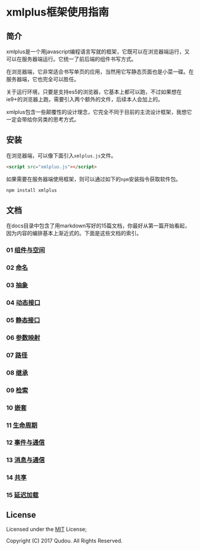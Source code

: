 # xmlplus框架使用指南

## 简介

xmlplus是一个用javascript编程语言写就的框架，它既可以在浏览器端运行，又可以在服务器端运行。它统一了前后端的组件书写方式。

在浏览器端，它非常适合书写单页的应用，当然用它写静态页面也是小菜一碟。在服务器端，它也完全可以胜任。

关于运行环境，只要是支持es5的浏览器，它基本上都可以跑，不过如果想在ie9+的浏览器上跑，需要引入两个额外的文件，后续本人会加上的。

xmlplus包含一些颠覆性的设计理念，它完全不同于目前的主流设计框架，我想它一定会带给你另类的思考方式。

## 安装

在浏览器端，可以像下面引入`xmlplus.js`文件。

```html
<script src="xmlplus.js"></script>
```

如果需要在服务器端使用框架，则可以通过如下的`npm`安装指令获取软件包。

```bash
npm install xmlplus
```

## 文档

在docs目录中包含了用markdown写好的15篇文档，你最好从第一篇开始看起，因为内容的编排基本上渐近式的。下面是这些文档的索引。

### 01 [组件与空间](./docs/01-components-and-space.md)

### 02 [命名](./docs/02-naming.md)

### 03 [抽象](./docs/03-abstract.md)

### 04 [动态接口](./docs/04-dynamic-interface.md)

### 05 [静态接口](./docs/static-interface.md)

### 06 [参数映射](./docs/parameter-mapping.md)

### 07 [路径](./docs/path.md)

### 08 [继承](./docs/inheritting.md)

### 09 [检索](./docs/searching.md)

### 10 [嵌套](./docs/nesting.md)

### 11 [生命周期](./docs/life-circle.md)

### 12 [事件与通信](./docs/events-and-communication.md)

### 13 [消息与通信](./docs/message-and-communication.md)

### 14 [共享](./docs/sharing.md)

### 15 [延迟加载](./docs/lazy-instantiation.md)

## License

Licensed under the [MIT](http://opensource.org/licenses/MIT) License;

Copyright (C) 2017 Qudou. All Rights Reserved.
